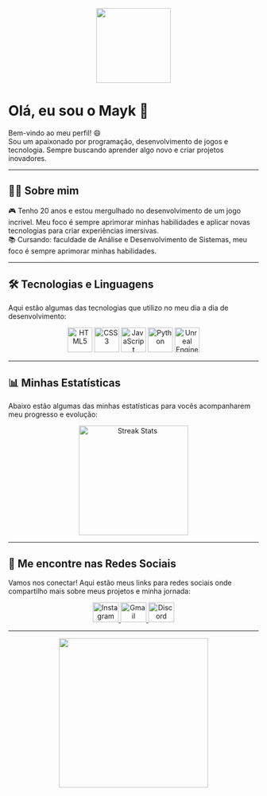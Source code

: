 <div align="center">
  <img height="150" src="https://ik.imagekit.io/2cs1xx8pd/artwork.gif" />
</div>

# Olá, eu sou o Mayk 👋

Bem-vindo ao meu perfil! 😄<br>
Sou um apaixonado por programação, desenvolvimento de jogos e tecnologia. Sempre buscando aprender algo novo e criar projetos inovadores. 

---

## 👨‍💻 Sobre mim

🎮 Tenho 20 anos e estou mergulhado no desenvolvimento de um jogo incrível. Meu foco é sempre aprimorar minhas habilidades e aplicar novas tecnologias para criar experiências imersivas.<br> 
📚 Cursando: faculdade de Análise e Desenvolvimento de Sistemas, meu foco é sempre aprimorar minhas habilidades.<br>

---

## 🛠 Tecnologias e Linguagens

Aqui estão algumas das tecnologias que utilizo no meu dia a dia de desenvolvimento:

<div align="center">
  <img src="https://cdn.jsdelivr.net/gh/devicons/devicon/icons/html5/html5-original.svg" height="50" alt="HTML5" />
  <img src="https://cdn.jsdelivr.net/gh/devicons/devicon/icons/css3/css3-original.svg" height="50" alt="CSS3" />
  <img src="https://cdn.jsdelivr.net/gh/devicons/devicon/icons/javascript/javascript-original.svg" height="50" alt="JavaScript" />
  <img src="https://cdn.jsdelivr.net/gh/devicons/devicon/icons/python/python-original.svg" height="50" alt="Python" />
  <img src="https://cdn.jsdelivr.net/gh/devicons/devicon/icons/unrealengine/unrealengine-original.svg" height="50" alt="Unreal Engine" />
</div>

---

## 📊 Minhas Estatísticas

Abaixo estão algumas das minhas estatísticas para vocês acompanharem meu progresso e evolução:

<div align="center">
  <img src="https://streak-stats.demolab.com?user=Mayk0101&locale=pt-br&mode=daily&theme=great-gatsby&hide_border=false&border_radius=5&order=3" height="220" alt="Streak Stats" />
</div>

---

## 🔗 Me encontre nas Redes Sociais

Vamos nos conectar! Aqui estão meus links para redes sociais onde compartilho mais sobre meus projetos e minha jornada:

<div align="center">
  <a href="https://www.instagram.com/MaykViana22" target="_blank">
    <img src="https://raw.githubusercontent.com/maurodesouza/profile-readme-generator/master/src/assets/icons/social/instagram/default.svg" width="52" height="40" alt="Instagram" />
  </a>
  <a href="mailto:douglascardoso3010@gmail.com" target="_blank">
    <img src="https://raw.githubusercontent.com/maurodesouza/profile-readme-generator/master/src/assets/icons/social/gmail/default.svg" width="52" height="40" alt="Gmail" />
  </a>
  <a href="https://discord.gg/9XXzfrMBs6" target="_blank">
    <img src="https://raw.githubusercontent.com/maurodesouza/profile-readme-generator/master/src/assets/icons/social/discord/default.svg" width="52" height="40" alt="Discord" />
  </a>
</div>

---

<div align="center">
  <img height="300" src="https://ik.imagekit.io/2cs1xx8pd/ant%201.gif?updatedAt=1730913415231" />
</div>
